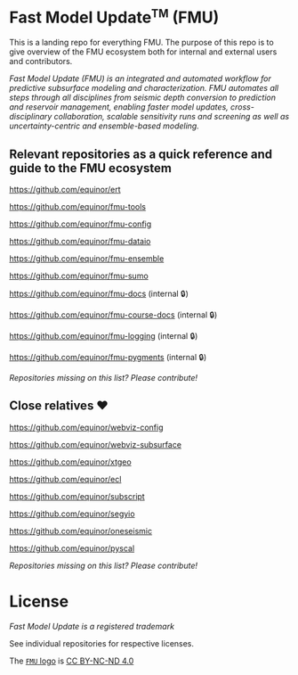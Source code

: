 # Fast Model Update<sup><small>TM</small></sup> (FMU)
This is a landing repo for everything FMU. The purpose of this repo is to give overview of the FMU ecosystem both for internal and external users and contributors. 

_Fast Model Update (FMU) is an integrated and automated workflow for predictive subsurface modeling and characterization. FMU automates all steps through all disciplines from seismic depth conversion to prediction and reservoir management, enabling faster model updates, cross-disciplinary collaboration, scalable sensitivity runs and screening as well as uncertainty-centric and ensemble-based modeling._

## Relevant repositories as a quick reference and guide to the FMU ecosystem
https://github.com/equinor/ert

https://github.com/equinor/fmu-tools

https://github.com/equinor/fmu-config

https://github.com/equinor/fmu-dataio

https://github.com/equinor/fmu-ensemble

https://github.com/equinor/fmu-sumo

https://github.com/equinor/fmu-docs (internal 🔒)

https://github.com/equinor/fmu-course-docs (internal 🔒)

https://github.com/equinor/fmu-logging (internal 🔒)

https://github.com/equinor/fmu-pygments (internal 🔒)

_Repositories missing on this list? Please contribute!_

## Close relatives ❤
https://github.com/equinor/webviz-config

https://github.com/equinor/webviz-subsurface

https://github.com/equinor/xtgeo

https://github.com/equinor/ecl

https://github.com/equinor/subscript

https://github.com/equinor/segyio

https://github.com/equinor/oneseismic

https://github.com/equinor/pyscal

_Repositories missing on this list? Please contribute!_


# License
_Fast Model Update is a registered trademark_

See individual repositories for respective licenses.

The [`FMU` logo](./logo/) is [CC BY-NC-ND 4.0](https://creativecommons.org/licenses/by-nc-nd/4.0/)
